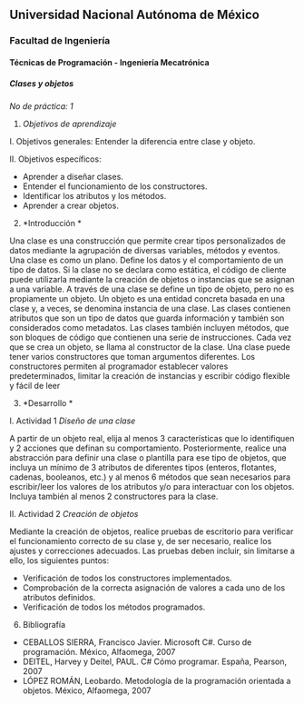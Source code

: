 ## Universidad Nacional Autónoma de México
### Facultad de Ingeniería
#### Técnicas de Programación - Ingeniería Mecatrónica

##### *Clases y objetos*

*No de práctica: 1*

1. *Objetivos de aprendizaje* 
 
I. Objetivos generales:  Entender la diferencia entre clase y objeto. 
 
 
II. Objetivos específicos:
 
* Aprender a diseñar clases. 
* Entender el funcionamiento de los constructores. 
* Identificar los atributos y los métodos. 
* Aprender a crear objetos. 
 
2. *Introducción *
 
Una clase es una construcción que permite crear tipos personalizados de datos mediante la agrupación de diversas variables, métodos y eventos. 
Una clase es como un plano. Define los datos y el comportamiento de un tipo de datos. Si la clase no se declara como estática, el código de cliente puede utilizarla mediante la creación de objetos o instancias que se asignan a una variable. 
A través de una clase se define un tipo de objeto, pero no es propiamente un objeto. Un objeto es una entidad concreta basada en una clase y, a veces, se denomina instancia de una clase. 
Las clases contienen atributos que son un tipo de datos que guarda información y también son considerados como metadatos.
Las clases también incluyen métodos, que son bloques de código que contienen una serie de instrucciones. 
Cada vez que se crea un objeto, se llama al constructor de la clase. Una clase puede tener varios constructores que toman argumentos diferentes. Los constructores permiten al programador establecer valores predeterminados, limitar la creación de instancias y escribir código flexible y fácil de leer

3. *Desarrollo *
 
I. Actividad 1
*Diseño de una clase*
 
A partir de un objeto real, elija al menos 3 características que lo identifiquen y 2 acciones que definan su comportamiento. 
Posteriormente, realice una abstracción para definir una clase o plantilla para ese tipo de objetos, que incluya un mínimo de 3 atributos de diferentes tipos (enteros, flotantes, cadenas, booleanos, etc.) y al menos 6 métodos que sean necesarios para escribir/leer los valores de los atributos y/o para interactuar con los objetos.  Incluya también al menos 2 constructores para la clase.

II. Actividad 2 
*Creación de objetos*
 
Mediante la creación de objetos, realice pruebas de escritorio para verificar el funcionamiento correcto de su clase y, de ser necesario, realice los ajustes y correcciones adecuados. 
Las pruebas deben incluir, sin limitarse a ello, los siguientes puntos: 
 
* Verificación de todos los constructores implementados. 
* Comprobación de la correcta asignación de valores a cada uno de los atributos definidos. 
* Verificación de todos los métodos programados. 
 
6. Bibliografía  
 
* CEBALLOS SIERRA, Francisco Javier. Microsoft C#. Curso de programación. México, Alfaomega, 2007   
* DEITEL, Harvey y Deitel, PAUL. C# Cómo programar. España, Pearson, 2007   
* LÓPEZ ROMÁN, Leobardo. Metodología de la programación orientada a objetos. México, Alfaomega, 2007
